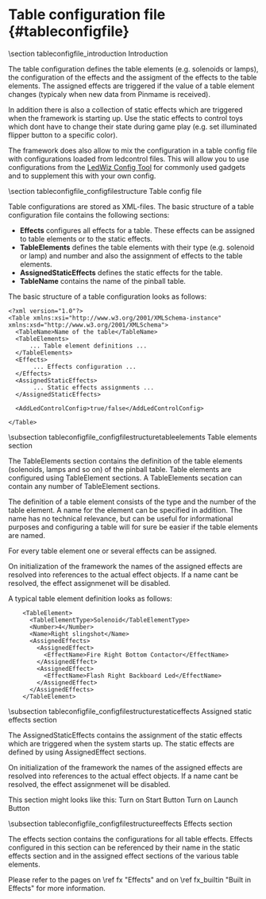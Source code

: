 ﻿Table configuration file {#tableconfigfile}
========================

\section tableconfigfile_introduction Introduction

The table configuration defines the table elements (e.g. solenoids or lamps), the configuration of the effects and the assigment of the effects to the table elements. The assigned effects are triggered if the value of a table element changes (typicaly when new data from Pinmame is received).

In addition there is also a collection of static effects which are triggered when the framework is starting up. Use the static effects to control toys which dont have to change their state during game play (e.g. set illuminated flipper button to a specific color).

The framework does also allow to mix the configuration in a table config file with configurations loaded from ledcontrol files. This will allow you to use configurations from the <a href="http://vpuniverse.com/ledwiz/login.php">LedWiz Config Tool</a> for commonly used gadgets and to supplement this with your own config. 

\section tableconfigfile_configfilestructure Table config file 

Table configurations are stored as XML-files. The basic structure of a table configuration file contains the following sections:

* __Effects__ configures all effects for a table. These effects can be assigned to table elements or to the static effects. 
* __TableElements__ defines the table elements with their type (e.g. solenoid or lamp) and number and also the assignment of effects to the table elements. 
* __AssignedStaticEffects__ defines the static effects for the table.
* __TableName__ contains the name of the pinball table.

The basic structure of a table configuration looks as follows:

~~~~~~~~~~~~~{.xml}
<?xml version="1.0"?>
<Table xmlns:xsi="http://www.w3.org/2001/XMLSchema-instance" xmlns:xsd="http://www.w3.org/2001/XMLSchema">
  <TableName>Name of the table</TableName>
  <TableElements>
      ... Table element definitions ...
  </TableElements>
  <Effects>
       ... Effects configuration ...
  </Effects>
  <AssignedStaticEffects>
       ... Static effects assignments ...
  </AssignedStaticEffects>

  <AddLedControlConfig>true/false</AddLedControlConfig>

</Table>
~~~~~~~~~~~~~

\subsection tableconfigfile_configfilestructuretableelements Table elements section

The TableElements section contains the definition of the table elements (solenoids, lamps and so on) of the pinball table. Table elements are configured using TableElement sections. A TableElements secation can contain any number of TableElement sections.

The definition of a table element consists of the type and the number of the table element. A name for the element can be specified in addition. The name has no technical relevance, but can be useful for informational purposes and configuring a table will for sure be easier if the table elements are named.

For every table element one or several effects can be assigned.

On initialization of the framework the names of the assigned effects are resolved into references to the actual effect objects. If a name cant be resolved, the effect assignmenet will be disabled.

A typical table element definition looks as follows:

~~~~~~~~~~~~~{.xml}
    <TableElement>
      <TableElementType>Solenoid</TableElementType>
      <Number>4</Number>
      <Name>Right slingshot</Name>
      <AssignedEffects>
        <AssignedEffect>
          <EffectName>Fire Right Bottom Contactor</EffectName>
        </AssignedEffect>
        <AssignedEffect>
          <EffectName>Flash Right Backboard Led</EffectName>
        </AssignedEffect>
      </AssignedEffects>
    </TableElement>
~~~~~~~~~~~~~

\subsection tableconfigfile_configfilestructurestaticeffects Assigned static effects section

The AssignedStaticEffects contains the assignment of the static effects which are triggered when the system starts up. The static effects are defined by using AssignedEffect sections. 

On initialization of the framework the names of the assigned effects are resolved into references to the actual effect objects. If a name cant be resolved, the effect assignmenet will be disabled.

This section might looks like this:
  <AssignedStaticEffects>
        <AssignedEffect>
          <EffectName>Turn on Start Button</EffectName>
        </AssignedEffect>
        <AssignedEffect>
          <EffectName>Turn on Launch Button</EffectName>
        </AssignedEffect>
      </AssignedEffects>
  </AssignedStaticEffects>


\subsection tableconfigfile_configfilestructureeffects Effects section

The effects section contains the configurations for all table effects. Effects configured in this section can be referenced by their name in the static effects section and in the assigned effect sections of the various table elements.

Please refer to the pages on \ref fx "Effects" and on \ref fx_builtin "Built in Effects" for more information.